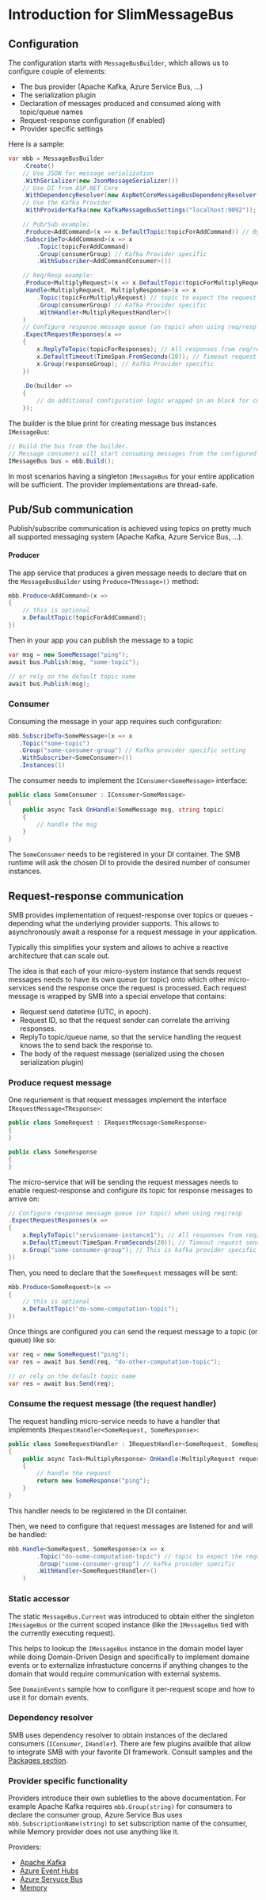 
# Introduction for SlimMessageBus

## Configuration

The configuration starts with `MessageBusBuilder`, which allows us to configure couple of elements:
* The bus provider (Apache Kafka, Azure Service Bus, ...)
* The serialization plugin
* Declaration of messages produced and consumed along with topic/queue names
* Request-response configuration (if enabled)
* Provider specific settings

Here is a sample:

```cs
var mbb = MessageBusBuilder
	.Create()
	// Use JSON for message serialization                
	.WithSerializer(new JsonMessageSerializer())
	// Use DI from ASP.NET Core
	.WithDependencyResolver(new AspNetCoreMessageBusDependencyResolver(serviceProvider))
	// Use the Kafka Provider
	.WithProviderKafka(new KafkaMessageBusSettings("localhost:9092"));

	// Pub/Sub example:
	.Produce<AddCommand>(x => x.DefaultTopic(topicForAddCommand)) // By default AddCommand messages will go to event hub named 'add-command' (or topic if Kafka is chosen)
	.SubscribeTo<AddCommand>(x => x
		.Topic(topicForAddCommand)
		.Group(consumerGroup) // Kafka Provider specific
		.WithSubscriber<AddCommandConsumer>())

	// Req/Resp example:	
	.Produce<MultiplyRequest>(x => x.DefaultTopic(topicForMultiplyRequest)) // By default AddCommand messages will go to event hub named 'multiply-request' (or topic if Kafka is chosen)
	.Handle<MultiplyRequest, MultiplyResponse>(x => x
		.Topic(topicForMultiplyRequest) // topic to expect the request messages
		.Group(consumerGroup) // Kafka Provider specific
		.WithHandler<MultiplyRequestHandler>()
	)
	// Configure response message queue (on topic) when using req/resp
	.ExpectRequestResponses(x =>
	{
		x.ReplyToTopic(topicForResponses); // All responses from req/resp will return on this topic (the EventHub name)
		x.DefaultTimeout(TimeSpan.FromSeconds(20)); // Timeout request sender if response won't arrive within 10 seconds.
		x.Group(responseGroup); // Kafka Provider specific
	})
	
	.Do(builder =>
	{
		// do additional configuration logic wrapped in an block for convenience
	});
```

The builder is the blue print for creating message bus instances `IMessageBus`:

```cs
// Build the bus from the builder. 
// Message consumers will start consuming messages from the configured topics/queues of the chosen provider.
IMessageBus bus = mbb.Build();
```

In most scenarios having a singleton `IMessageBus` for your entire application will be sufficient. The provider implementations are thread-safe.

## Pub/Sub communication

Publish/subscribe communication is achieved using topics on pretty much all supported messaging system (Apache Kafka, Azure Service Bus, ...).

#### Producer

The app service that produces a given message needs to declare that on the `MessageBusBuilder` using `Produce<TMessage>()` method:

```cs
mbb.Produce<AddCommand>(x => 
{
	// this is optional
	x.DefaultTopic(topicForAddCommand);
})
```

Then in your app you can publish the message to a topic

```cs
var msg = new SomeMessage("ping");
await bus.Publish(msg, "some-topic");

// or rely on the default topic name
await bus.Publish(msg);
```

### Consumer

Consuming the message in your app requires such configuration:

```cs
mbb.SubscribeTo<SomeMessage>(x => x
   .Topic("some-topic")
   .Group("some-consumer-group") // Kafka provider specific setting
   .WithSubscriber<SomeConsumer>())
   .Instances(1)
```

The consumer needs to implement the `IConsumer<SomeMessage>` interface:

```cs
public class SomeConsumer : IConsumer<SomeMessage>
{
	public async Task OnHandle(SomeMessage msg, string topic)
	{
		// handle the msg
	}
}
```

The `SomeConsumer` needs to be registered in your DI container. The SMB runtime will ask the chosen DI to provide the desired number of consumer instances.

## Request-response communication

SMB provides implementation of request-response over topics or queues - depending what the underlying provider supports.
This allows to asynchronously await a response for a request message in your application.

Typically this simplifies your system and allows to achive a reactive architecture that can scale out.

The idea is that each of your micro-system instance that sends request messages needs to have its own queue (or topic) onto which other micro-services send the response once the request is processed.
Each request message is wrapped by SMB into a special envelope that contains:
* Request send datetime (UTC, in epoch).
* Request ID, so that the request sender can correlate the arriving responses.
* ReplyTo topic/queue name, so that the service handling the request knows the to send back the response to.
* The body of the request message (serialized using the chosen serialization plugin)

### Produce request message

One requriement is that request messages implement the interface `IRequestMessage<TResponse>`:

```cs
public class SomeRequest : IRequestMessage<SomeResponse>
{
}

public class SomeResponse 
{
}
```

The micro-service that will be sending the request messages needs to enable request-response and configure its topic for response messages to arrive on:

```cs
// Configure response message queue (or topic) when using req/resp
.ExpectRequestResponses(x =>
{
	x.ReplyToTopic("servicename-instance1"); // All responses from req/resp will return on this topic (the EventHub name)
	x.DefaultTimeout(TimeSpan.FromSeconds(20)); // Timeout request sender if response won't arrive within 10 seconds.
	x.Group("some-consumer-group"); // This is kafka provider specific setting
})
```

Then, you need to declare that the `SomeRequest` messages will be sent:

```cs
mbb.Produce<SomeRequest>(x => 
{
	// this is optional
	x.DefaultTopic("do-some-computation-topic");
})
```

Once things are configured you can send the request message to a topic (or queue) like so:

```cs
var req = new SomeRequest("ping");
var res = await bus.Send(req, "do-other-computation-topic");

// or rely on the default topic name
var res = await bus.Send(req);
```

### Consume the request message (the request handler)

The request handling micro-service needs to have a handler that implements `IRequestHandler<SomeRequest, SomeResponse>`:

```cs
public class SomeRequestHandler : IRequestHandler<SomeRequest, SomeResponse>
{
	public async Task<MultiplyResponse> OnHandle(MultiplyRequest request, string topic)
	{
		// handle the request	
		return new SomeResponse("ping");
	}
}
```

This handler needs to be registered in the DI container.

Then, we need to configure that request messages are listened for and will be handled:

```cs
mbb.Handle<SomeRequest, SomeResponse>(x => x
		.Topic("do-some-computation-topic") // topic to expect the requests
		.Group("some-consumer-group") // kafka provider specific
		.WithHandler<SomeRequestHandler>()
	)
```

### Static accessor

The static `MessageBus.Current` was introduced to obtain either the singleton `IMessageBus` or the current scoped instance (like the `IMessageBus` tied with the currently executing request).

This helps to lookup the `IMessageBus` instance in the domain model layer while doing Domain-Driven Design and specifically to implement domaine events or to externalize infrastucture concerns if anything changes to the domain that would require communication with external systems.

See `DomainEvents` sample how to configure it per-request scope and how to use it for domain events.

### Dependency resolver

SMB uses dependency resolver to obtain instances of the declared consumers (`IConsumer`, `IHandler`).
There are few plugins availble that allow to integrate SMB with your favorite DI framework. Consult samples and the [Packages section](../#packages).


### Provider specific functionality

Providers introduce their own subletlies to the above documentation.
For example Apache Kafka requires `mbb.Group(string)` for consumers to declare the consumer group, Azure Service Bus uses `mbb.SubscriptionName(string)` to set subscription name of the consumer, while Memory provider does not use anything like it.

Providers:
* [Apache Kafka](provider_kafka.md)
* [Azure Event Hubs](provider_azure_eventhubs.md)
* [Azure Servuce Bus](provider_azure_servicebus.md)
* [Memory](provider_memory.md)